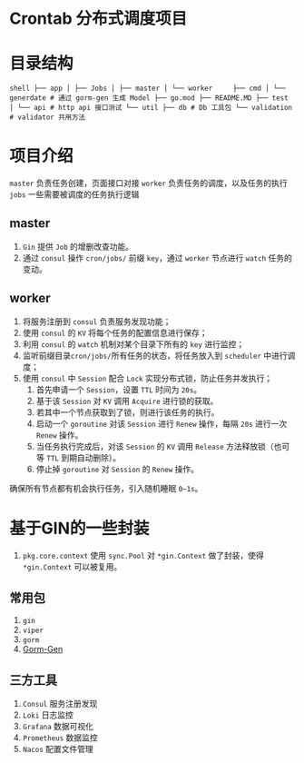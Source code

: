 # Crontab 分布式调度项目

# 目录结构

``shell
├── app
│ ├── Jobs
│ ├── master
│ └── worker    
├── cmd
│ └── generdate # 通过 gorm-gen 生成 Model
├── go.mod
├── README.MD
├── test
│ └── api # http api 接口测试
└── util
├── db # Db 工具包
└── validation # validator 共用方法
``

# 项目介绍

`master` 负责任务创建，页面接口对接
`worker` 负责任务的调度，以及任务的执行
`jobs` 一些需要被调度的任务执行逻辑

## master

1. `Gin` 提供 `Job` 的增删改查功能。
2. 通过 `consul` 操作 `cron/jobs/` 前缀 `key`，通过 `worker` 节点进行 `watch` 任务的变动。

## worker

1. 将服务注册到 `consul` 负责服务发现功能；
2. 使用 `consul` 的 `KV` 将每个任务的配置信息进行保存；
3. 利用 `consul` 的 `watch` 机制对某个目录下所有的 `key` 进行监控；
4. 监听前缀目录`cron/jobs/`所有任务的状态，将任务放入到 `scheduler` 中进行调度；
5. 使用 `consul` 中 `Session` 配合 `Lock` 实现分布式锁，防止任务并发执行；
   1. 首先申请一个 `Session`，设置 `TTL` 时间为 `20s`。
   2. 基于该 `Session` 对 `KV` 调用 `Acquire` 进行锁的获取。
   3. 若其中一个节点获取到了锁，则进行该任务的执行。
   4. 启动一个 `goroutine` 对该 `Session` 进行 `Renew` 操作，每隔 `20s` 进行一次 `Renew` 操作。
   5. 当任务执行完成后，对该 `Session` 的 `KV` 调用 `Release` 方法释放锁（也可等 `TTL` 到期自动删除）。
   6. 停止掉 `goroutine` 对 `Session` 的 `Renew` 操作。

确保所有节点都有机会执行任务，引入随机睡眠 `0~1s`。

# 基于GIN的一些封装

1. `pkg.core.context` 使用 `sync.Pool` 对 `*gin.Context` 做了封装，使得 `*gin.Context` 可以被复用。

## 常用包

1. `gin`
2. `viper`
3. `gorm`
5. [Gorm-Gen](https://github.com/go-gorm/gen/blob/master/README.ZH_CN.md)

## 三方工具

1. `Consul` 服务注册发现
2. `Loki` 日志监控
3. `Grafana` 数据可视化
4. `Prometheus` 数据监控
5. `Nacos` 配置文件管理
